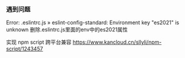 ### 遇到问题
Error: .eslintrc.js » eslint-config-standard: Environment key "es2021" is unknown
删除.eslintrc.js里面的env中的es2021属性

实现 npm script 跨平台兼容
https://www.kancloud.cn/sllyli/npm-script/1243457
